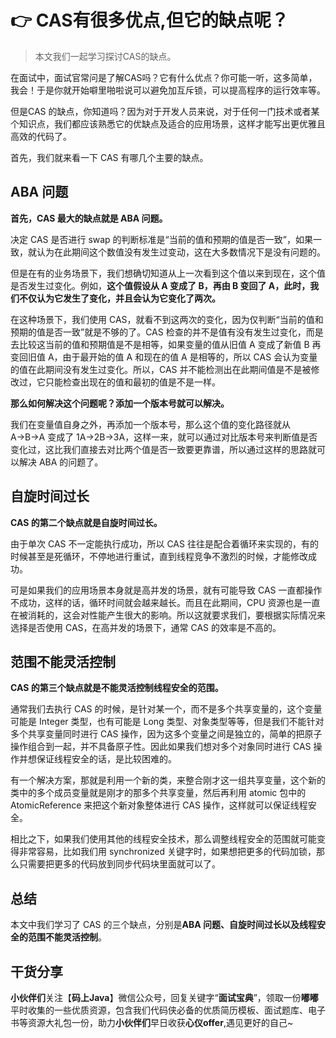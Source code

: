 # 👉 CAS有很多优点,但它的缺点呢？

> 本文我们一起学习探讨CAS的缺点。

在面试中，面试官常问是了解CAS吗？它有什么优点？你可能一听，这多简单，我会！于是你就开始噼里啪啦说可以避免加互斥锁，可以提高程序的运行效率等。

但是CAS 的缺点，你知道吗？因为对于开发人员来说，对于任何一门技术或者某个知识点，我们都应该熟悉它的优缺点及适合的应用场景，这样才能写出更优雅且高效的代码了。

首先，我们就来看一下 CAS 有哪几个主要的缺点。

## ABA 问题
**首先，CAS 最大的缺点就是 ABA 问题。**

决定 CAS 是否进行 swap 的判断标准是“当前的值和预期的值是否一致”，如果一致，就认为在此期间这个数值没有发生过变动，这在大多数情况下是没有问题的。

但是在有的业务场景下，我们想确切知道从上一次看到这个值以来到现在，这个值是否发生过变化。例如，**这个值假设从 A 变成了 B，再由 B 变回了 A，此时，我们不仅认为它发生了变化，并且会认为它变化了两次。**

在这种场景下，我们使用 CAS，就看不到这两次的变化，因为仅判断“当前的值和预期的值是否一致”就是不够的了。CAS 检查的并不是值有没有发生过变化，而是去比较这当前的值和预期值是不是相等，如果变量的值从旧值 A 变成了新值 B 再变回旧值 A，由于最开始的值 A 和现在的值 A 是相等的，所以 CAS 会认为变量的值在此期间没有发生过变化。所以，CAS 并不能检测出在此期间值是不是被修改过，它只能检查出现在的值和最初的值是不是一样。

**那么如何解决这个问题呢？添加一个版本号就可以解决。**

我们在变量值自身之外，再添加一个版本号，那么这个值的变化路径就从 A→B→A 变成了 1A→2B→3A，这样一来，就可以通过对比版本号来判断值是否变化过，这比我们直接去对比两个值是否一致要更靠谱，所以通过这样的思路就可以解决 ABA 的问题了。

## 自旋时间过长

**CAS 的第二个缺点就是自旋时间过长。**

由于单次 CAS 不一定能执行成功，所以 CAS 往往是配合着循环来实现的，有的时候甚至是死循环，不停地进行重试，直到线程竞争不激烈的时候，才能修改成功。

可是如果我们的应用场景本身就是高并发的场景，就有可能导致 CAS 一直都操作不成功，这样的话，循环时间就会越来越长。而且在此期间，CPU 资源也是一直在被消耗的，这会对性能产生很大的影响。所以这就要求我们，要根据实际情况来选择是否使用 CAS，在高并发的场景下，通常 CAS 的效率是不高的。

## 范围不能灵活控制
**CAS 的第三个缺点就是不能灵活控制线程安全的范围。**

通常我们去执行 CAS 的时候，是针对某一个，而不是多个共享变量的，这个变量可能是 Integer 类型，也有可能是 Long 类型、对象类型等等，但是我们不能针对多个共享变量同时进行 CAS 操作，因为这多个变量之间是独立的，简单的把原子操作组合到一起，并不具备原子性。因此如果我们想对多个对象同时进行 CAS 操作并想保证线程安全的话，是比较困难的。

有一个解决方案，那就是利用一个新的类，来整合刚才这一组共享变量，这个新的类中的多个成员变量就是刚才的那多个共享变量，然后再利用 atomic 包中的 AtomicReference 来把这个新对象整体进行 CAS 操作，这样就可以保证线程安全。

相比之下，如果我们使用其他的线程安全技术，那么调整线程安全的范围就可能变得非常容易，比如我们用 synchronized 关键字时，如果想把更多的代码加锁，那么只需要把更多的代码放到同步代码块里面就可以了。

## 总结
本文中我们学习了 CAS 的三个缺点，分别是**ABA 问题、自旋时间过长以及线程安全的范围不能灵活控制**。

## 干货分享
**小伙伴们**关注【**码上Java**】微信公众号，回复关键字“**面试宝典**”，领取一份**嘟嘟**平时收集的一些优质资源，包含我们代码侠必备的优质简历模板、面试题库、电子书等资源大礼包一份，助力**小伙伴们**早日收获**心仪offer**,遇见更好的自己~


